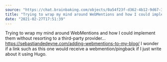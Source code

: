 ```yaml
---
source: "https://chat.brainbaking.com/objects/0a54f23f-d362-4b12-9d67-3f8a4945d5ae"
title: "Trying to wrap my mind around WebMentions and how I could implement them without resorting to a t..."
date: "2021-02-27T17:51:39"
---
```


Trying to wrap my mind around WebMentions and how I could implement them without resorting to a third-party provider... <a href="https://sebastiandedeyne.com/adding-webmentions-to-my-blog/" rel="ugc">https://sebastiandedeyne.com/adding-webmentions-to-my-blog/</a> I wonder if a link such as this one would receive a webmention/pingback if I just write about it using Hugo.
  